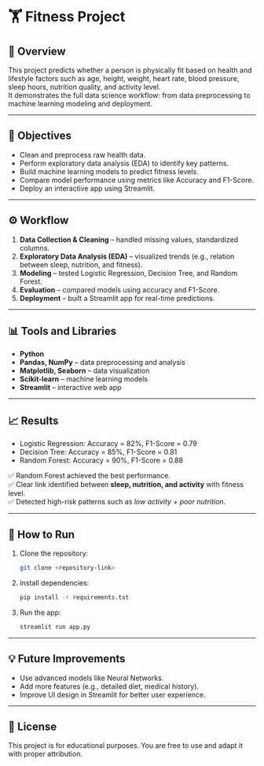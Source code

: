 # 🏋️ Fitness Project

## 📌 Overview
This project predicts whether a person is physically fit based on health and lifestyle factors such as age, height, weight, heart rate, blood pressure, sleep hours, nutrition quality, and activity level.  
It demonstrates the full data science workflow: from data preprocessing to machine learning modeling and deployment.

---

## 🎯 Objectives
- Clean and preprocess raw health data.  
- Perform exploratory data analysis (EDA) to identify key patterns.  
- Build machine learning models to predict fitness levels.  
- Compare model performance using metrics like Accuracy and F1-Score.  
- Deploy an interactive app using Streamlit.  

---

## ⚙️ Workflow
1. **Data Collection & Cleaning** – handled missing values, standardized columns.  
2. **Exploratory Data Analysis (EDA)** – visualized trends (e.g., relation between sleep, nutrition, and fitness).  
3. **Modeling** – tested Logistic Regression, Decision Tree, and Random Forest.  
4. **Evaluation** – compared models using accuracy and F1-Score.  
5. **Deployment** – built a Streamlit app for real-time predictions.  

---

## 📊 Tools and Libraries
- **Python**  
- **Pandas, NumPy** – data preprocessing and analysis  
- **Matplotlib, Seaborn** – data visualization  
- **Scikit-learn** – machine learning models  
- **Streamlit** – interactive web app  

---

## 📈 Results
- Logistic Regression: Accuracy = 82%, F1-Score = 0.79  
- Decision Tree: Accuracy = 85%, F1-Score = 0.81  
- Random Forest: Accuracy = 90%, F1-Score = 0.88  

✅ Random Forest achieved the best performance.  
✅ Clear link identified between **sleep, nutrition, and activity** with fitness level.  
✅ Detected high-risk patterns such as *low activity + poor nutrition*.  

---

## 🚀 How to Run
1. Clone the repository:
   ```bash
   git clone <repository-link>
   ```
2. Install dependencies:
   ```bash
   pip install -r requirements.txt
   ```
3. Run the app:
   ```bash
   streamlit run app.py
   ```

---

## 💡 Future Improvements
- Use advanced models like Neural Networks.  
- Add more features (e.g., detailed diet, medical history).  
- Improve UI design in Streamlit for better user experience.  

---

## 📜 License
This project is for educational purposes. You are free to use and adapt it with proper attribution.  
